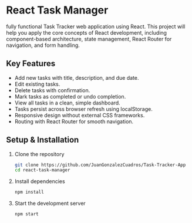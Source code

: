 # React Task Manager

fully functional Task Tracker web application using React. This project will help you apply the core concepts of React development, including component-based architecture, state management, React Router for navigation, and form handling.

## Key Features

- Add new tasks with title, description, and due date.
- Edit existing tasks.
- Delete tasks with confirmation.
- Mark tasks as completed or undo completion.
- View all tasks in a clean, simple dashboard.
- Tasks persist across browser refresh using localStorage.
- Responsive design without external CSS frameworks.
- Routing with React Router for smooth navigation.

## Setup & Installation

1. Clone the repository
    ```bash
    git clone https://github.com/JuanGonzalezCuadros/Task-Tracker-App
    cd react-task-manager

2. Install dependencies
   ```bash
   npm install

3. Start the development server
   ```bash
   npm start